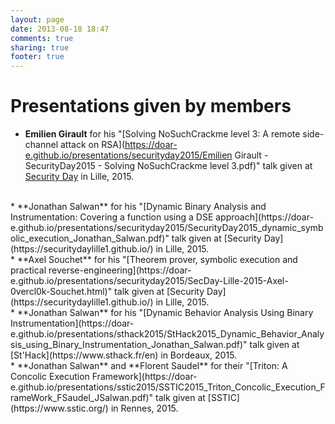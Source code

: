 ```yaml
---
layout: page
date: 2013-08-18 18:47
comments: true
sharing: true
footer: true
---
```

# Presentations given by members

 * **Emilien Girault** for his "[Solving NoSuchCrackme level 3: A remote side-channel attack on RSA](https://doar-e.github.io/presentations/securityday2015/Emilien Girault - SecurityDay2015 - Solving NoSuchCrackme level 3.pdf)" talk given at [Security Day](https://securitydaylille1.github.io/) in Lille, 2015.
<br />
 * **Jonathan Salwan** for his "[Dynamic Binary Analysis and Instrumentation: Covering a function using a DSE approach](https://doar-e.github.io/presentations/securityday2015/SecurityDay2015_dynamic_symbolic_execution_Jonathan_Salwan.pdf)" talk given at [Security Day](https://securitydaylille1.github.io/) in Lille, 2015.
<br />
 * **Axel Souchet** for his "[Theorem prover, symbolic execution and practical reverse-engineering](https://doar-e.github.io/presentations/securityday2015/SecDay-Lille-2015-Axel-0vercl0k-Souchet.html)" talk given at [Security Day](https://securitydaylille1.github.io/) in Lille, 2015.
<br />
 * **Jonathan Salwan** for his "[Dynamic Behavior Analysis Using Binary Instrumentation](https://doar-e.github.io/presentations/sthack2015/StHack2015_Dynamic_Behavior_Analysis_using_Binary_Instrumentation_Jonathan_Salwan.pdf)" talk given at [St'Hack](https://www.sthack.fr/en) in Bordeaux, 2015.
<br />
 * **Jonathan Salwan** and **Florent Saudel** for their "[Triton: A Concolic Execution Framework](https://doar-e.github.io/presentations/sstic2015/SSTIC2015_Triton_Concolic_Execution_FrameWork_FSaudel_JSalwan.pdf)" talk given at [SSTIC](https://www.sstic.org/) in Rennes, 2015.
